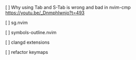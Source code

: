 [ ] Why using Tab and S-Tab is wrong and bad in nvim-cmp
   https://youtu.be/_DnmphIwnjo?t=493

[ ] sg.nvim

[ ] symbols-outline.nvim

[ ] clangd extensions

[ ] refactor keymaps



